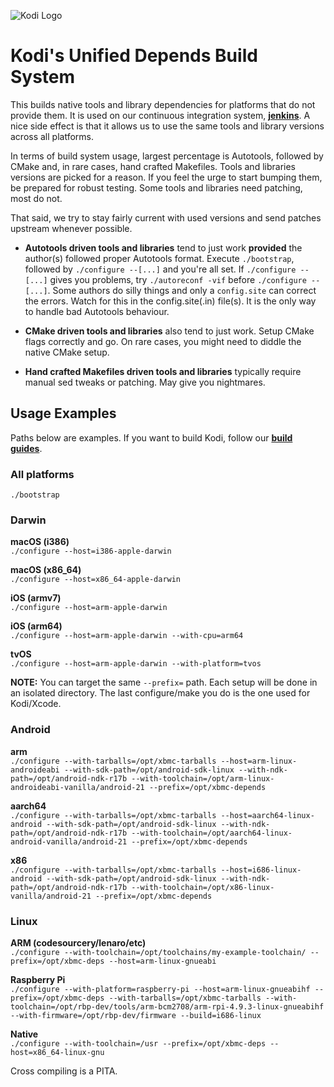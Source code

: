 ![Kodi Logo](../../docs/resources/banner_slim.png)

# Kodi's Unified Depends Build System
This builds native tools and library dependencies for platforms that do not provide them. It is used on our continuous integration system, **[jenkins](http://jenkins.kodi.tv/)**. A nice side effect is that it allows us to use the same tools and library versions across all platforms.

In terms of build system usage, largest percentage is Autotools, followed by CMake and, in rare cases, hand crafted Makefiles. Tools and libraries versions are picked for a reason. If you feel the urge to start bumping them, be prepared for robust testing. Some tools and libraries need patching, most do not.

That said, we try to stay fairly current with used versions and send patches upstream whenever possible.


* **Autotools driven tools and libraries** tend to just work **provided** the author(s) followed proper Autotools format. Execute `./bootstrap`, followed by `./configure --[...]` and you're all set. If `./configure --[...]` gives you problems, try `./autoreconf -vif` before `./configure --[...]`.
Some authors do silly things and only a `config.site` can correct the errors. Watch for this in the config.site(.in) file(s). It is the only way to handle bad Autotools behaviour.

* **CMake driven tools and libraries** also tend to just work. Setup CMake flags correctly and go. On rare cases, you might need to diddle the native CMake setup.

* **Hand crafted Makefiles driven tools and libraries** typically require manual sed tweaks or patching. May give you nightmares.

## Usage Examples
Paths below are examples. If you want to build Kodi, follow our **[build guides](../../docs/README.md)**.
### All platforms
`./bootstrap`
### Darwin
**macOS (i386)**  
`./configure --host=i386-apple-darwin`

**macOS (x86_64)**  
`./configure --host=x86_64-apple-darwin`

**iOS (armv7)**  
`./configure --host=arm-apple-darwin`

**iOS (arm64)**  
`./configure --host=arm-apple-darwin --with-cpu=arm64`

**tvOS**  
`./configure --host=arm-apple-darwin --with-platform=tvos`

**NOTE:** You can target the same `--prefix=` path. Each setup will be done in an isolated directory. The last configure/make you do is the one used for Kodi/Xcode.
 
### Android
**arm**  
`./configure --with-tarballs=/opt/xbmc-tarballs --host=arm-linux-androideabi --with-sdk-path=/opt/android-sdk-linux --with-ndk-path=/opt/android-ndk-r17b --with-toolchain=/opt/arm-linux-androideabi-vanilla/android-21 --prefix=/opt/xbmc-depends`

**aarch64**  
`./configure --with-tarballs=/opt/xbmc-tarballs --host=aarch64-linux-android --with-sdk-path=/opt/android-sdk-linux --with-ndk-path=/opt/android-ndk-r17b --with-toolchain=/opt/aarch64-linux-android-vanilla/android-21 --prefix=/opt/xbmc-depends`

**x86**  
`./configure --with-tarballs=/opt/xbmc-tarballs --host=i686-linux-android --with-sdk-path=/opt/android-sdk-linux --with-ndk-path=/opt/android-ndk-r17b --with-toolchain=/opt/x86-linux-vanilla/android-21 --prefix=/opt/xbmc-depends`

### Linux
**ARM (codesourcery/lenaro/etc)**  
`./configure --with-toolchain=/opt/toolchains/my-example-toolchain/ --prefix=/opt/xbmc-deps --host=arm-linux-gnueabi`

**Raspberry Pi**  
`./configure --with-platform=raspberry-pi --host=arm-linux-gnueabihf --prefix=/opt/xbmc-deps --with-tarballs=/opt/xbmc-tarballs --with-toolchain=/opt/rbp-dev/tools/arm-bcm2708/arm-rpi-4.9.3-linux-gnueabihf --with-firmware=/opt/rbp-dev/firmware --build=i686-linux`

**Native**  
`./configure --with-toolchain=/usr --prefix=/opt/xbmc-deps --host=x86_64-linux-gnu`

Cross compiling is a PITA.
